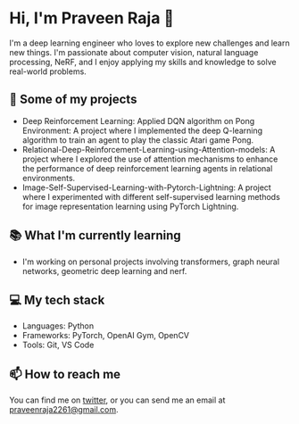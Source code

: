 # Hi, I'm Praveen Raja 👋

I'm a deep learning engineer who loves to explore new challenges and learn new things. I'm passionate about computer vision, natural language processing, NeRF, and I enjoy applying my skills and knowledge to solve real-world problems.

## 🚀 Some of my projects

- Deep Reinforcement Learning: Applied DQN algorithm on Pong Environment: A project where I implemented the deep Q-learning algorithm to train an agent to play the classic Atari game Pong.
- Relational-Deep-Reinforcement-Learning-using-Attention-models: A project where I explored the use of attention mechanisms to enhance the performance of deep reinforcement learning agents in relational environments.
- Image-Self-Supervised-Learning-with-Pytorch-Lightning: A project where I experimented with different self-supervised learning methods for image representation learning using PyTorch Lightning.

## 📚 What I'm currently learning

- I'm working on personal projects involving transformers, graph neural networks, geometric deep learning and nerf. 

## 💻 My tech stack

- Languages: Python
- Frameworks: PyTorch, OpenAI Gym, OpenCV
- Tools: Git, VS Code

## 📫 How to reach me

You can find me on [twitter](https://twitter.com/praveenraja_), or you can send me an email at praveenraja2261@gmail.com.
